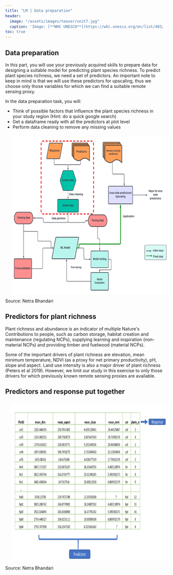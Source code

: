 ```yaml
---
title: "LM | Data preparation"
header:
  image: "/assets/images/teaser/unit7.jpg"
  caption: 'Image: [**WHC UNESCO**](https://whc.unesco.org/en/list/403/){:target="_blank"}'
toc: true
---
```


## Data preparation 

In this part, you will use your previously acquired skills to prepare data for designing a suitable model for predicting plant species richness.
To predict plant species richness, we need a set of predictors. An important note to keep in mind is that we will use these predictors for upscaling, thus we choose only those variables for which we can find a suitable remote sensing proxy. 

In the data preparation task, you will:

* Think of possible factors that influence the plant species richness in your study region (Hint: do a quick google search)
* Get a dataframe ready with all the predictors at plot level
* Perform data cleaning to remove any missing values


<img src="data_prep.png" width="1500" height="500" align="centre" vspace="10" hspace="20">
Source: Netra Bhandari


## Predictors for plant richness
Plant richness and abundance is an indicator of multiple Nature's Contributions to people, such as carbon storage, habitat creation and maintenance (regulating NCPs), supplying learning and inspiration (non-material NCPs) and providing timber and fuelwood (material NCPs).

Some of the important drivers of plant richness are elevation, mean minimum temperature, NDVI (as a proxy for net primary productivity), pH, slope and aspect. Land use intensity is also a major driver of plant richness (Peters et al 2019). However, we limit our study in this exercise to only those drivers for which previously known remote sensing proxies are available.

## Predictors and response put together

<img src="pred_response.png" width="1500" height="500" align="centre" vspace="10" hspace="20">
Source: Netra Bhandari